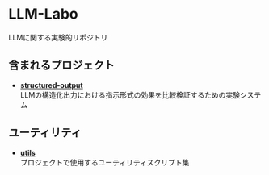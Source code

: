 # LLM-Labo

LLMに関する実験的リポジトリ

## 含まれるプロジェクト

- **[structured-output](./structured-output/)**  
  LLMの構造化出力における指示形式の効果を比較検証するための実験システム

## ユーティリティ

- **[utils](./utils/)**  
  プロジェクトで使用するユーティリティスクリプト集
